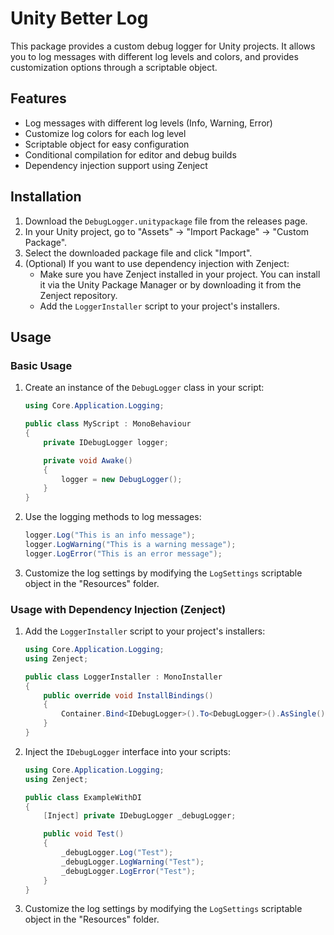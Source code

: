 
# Unity Better Log

This package provides a custom debug logger for Unity projects. It allows you to log messages with different log levels and colors, and provides customization options through a scriptable object.

## Features
- Log messages with different log levels (Info, Warning, Error)
- Customize log colors for each log level
- Scriptable object for easy configuration
- Conditional compilation for editor and debug builds
- Dependency injection support using Zenject

## Installation
1. Download the `DebugLogger.unitypackage` file from the releases page.
2. In your Unity project, go to "Assets" -> "Import Package" -> "Custom Package".
3. Select the downloaded package file and click "Import".
4. (Optional) If you want to use dependency injection with Zenject:
   - Make sure you have Zenject installed in your project. You can install it via the Unity Package Manager or by downloading it from the Zenject repository.
   - Add the `LoggerInstaller` script to your project's installers.

## Usage

### Basic Usage
1. Create an instance of the `DebugLogger` class in your script:
   ```csharp
   using Core.Application.Logging;

   public class MyScript : MonoBehaviour
   {
       private IDebugLogger logger;

       private void Awake()
       {
           logger = new DebugLogger();
       }
   }
   ```

2. Use the logging methods to log messages:
   ```csharp
   logger.Log("This is an info message");
   logger.LogWarning("This is a warning message");
   logger.LogError("This is an error message");
   ```

3. Customize the log settings by modifying the `LogSettings` scriptable object in the "Resources" folder.

### Usage with Dependency Injection (Zenject)
1. Add the `LoggerInstaller` script to your project's installers:
   ```csharp
   using Core.Application.Logging;
   using Zenject;

   public class LoggerInstaller : MonoInstaller
   {
       public override void InstallBindings()
       {
           Container.Bind<IDebugLogger>().To<DebugLogger>().AsSingle().NonLazy();
       }
   }
   ```

2. Inject the `IDebugLogger` interface into your scripts:
   ```csharp
   using Core.Application.Logging;
   using Zenject;

   public class ExampleWithDI
   {
       [Inject] private IDebugLogger _debugLogger;

       public void Test()
       {
           _debugLogger.Log("Test");
           _debugLogger.LogWarning("Test");
           _debugLogger.LogError("Test");
       }
   }
   ```

3. Customize the log settings by modifying the `LogSettings` scriptable object in the "Resources" folder.

